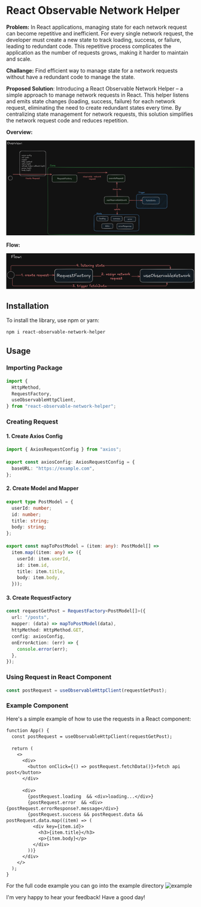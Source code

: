 # React Observable Network Helper

**Problem:** In React applications, managing state for each network request can become repetitive and inefficient. For every single network request, the developer must create a new state to track loading, success, or failure, leading to redundant code. This repetitive process complicates the application as the number of requests grows, making it harder to maintain and scale.

**Challange:** Find efficient way to manage state for a network requests without have a redundant code to manage the state.

**Proposed Solution**: Introducing a React Observable Network Helper – a simple approach to manage network requests in React. This helper listens and emits state changes (loading, success, failure) for each network request, eliminating the need to create redundant states every time. By centralizing state management for network requests, this solution simplifies the network request code and reduces repetition.

**Overview:**

![overview](./documentation/overview.png)

**Flow:**

![flow](./documentation/flow.png)

## Installation

To install the library, use npm or yarn:

```bash
npm i react-observable-network-helper
```

## Usage

### Importing Package

```typescript
import {
  HttpMethod,
  RequestFactory,
  useObservableHttpClient,
} from "react-observable-network-helper";
```

### Creating Request

#### 1. Create Axios Config

```typescript
import { AxiosRequestConfig } from "axios";

export const axiosConfig: AxiosRequestConfig = {
  baseURL: "https://example.com",
};
```

#### 2. Create Model and Mapper

```typescript
export type PostModel = {
  userId: number;
  id: number;
  title: string;
  body: string;
};

export const mapToPostModel = (item: any): PostModel[] =>
  item.map((item: any) => ({
    userId: item.userId,
    id: item.id,
    title: item.title,
    body: item.body,
  }));
```

#### 3. Create RequestFactory

```typescript
const requestGetPost = RequestFactory<PostModel[]>({
  url: "/posts",
  mapper: (data) => mapToPostModel(data),
  httpMethod: HttpMethod.GET,
  config: axiosConfig,
  onErrorAction: (err) => {
    console.error(err);
  },
});
```

### Using Request in React Component

```typescript
const postRequest = useObservableHttpClient(requestGetPost);
```

### Example Component

Here's a simple example of how to use the requests in a React component:

```tsx
function App() {
  const postRequest = useObservableHttpClient(requestGetPost);

  return (
    <>
      <div>
        <button onClick={() => postRequest.fetchData()}>fetch api post</button>
      </div>

      <div>
        {postRequest.loading  && <div>loading...</div>}
        {postRequest.error  && <div>{postRequest.errorResponse?.message</div>}
        {postRequest.success && postRequest.data && postRequest.data.map((item) => (
          <div key={item.id}>
            <h3>{item.title}</h3>
            <p>{item.body}</p>
          </div>
        ))}
      </div>
    </>
  );
}

```

For the full code example you can go into the example directory
![example](https://github.com/nnieru/react-observable-network-helper/tree/main/examples/observable-network-app)

I'm very happy to hear your feedback! Have a good day!
